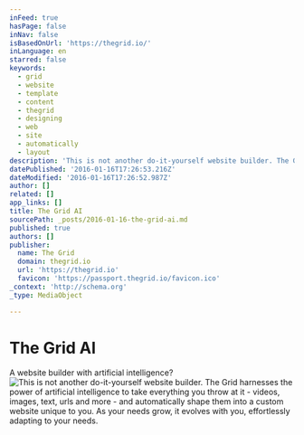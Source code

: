 ```yaml
---
inFeed: true
hasPage: false
inNav: false
isBasedOnUrl: 'https://thegrid.io/'
inLanguage: en
starred: false
keywords:
  - grid
  - website
  - template
  - content
  - thegrid
  - designing
  - web
  - site
  - automatically
  - layout
description: 'This is not another do-it-yourself website builder. The Grid harnesses the power of artificial intelligence to take everything you throw at it - videos, images, text, urls and more - and automatically shape them into a custom website unique to you. As your needs grow, it evolves with you, effortlessly adapting to your needs.'
datePublished: '2016-01-16T17:26:53.216Z'
dateModified: '2016-01-16T17:26:52.987Z'
author: []
related: []
app_links: []
title: The Grid AI
sourcePath: _posts/2016-01-16-the-grid-ai.md
published: true
authors: []
publisher:
  name: The Grid
  domain: thegrid.io
  url: 'https://thegrid.io'
  favicon: 'https://passport.thegrid.io/favicon.ico'
_context: 'http://schema.org'
_type: MediaObject

---
```

# The Grid AI

A website builder with artificial intelligence?
![This is not another do-it-yourself website builder. The Grid harnesses the power of artificial intelligence to take everything you throw at it - videos, images, text, urls and more - and automatically shape them into a custom website unique to you. As your needs grow, it evolves with you, effortlessly adapting to your needs.](https://the-grid-user-content.s3-us-west-2.amazonaws.com/33ab171f-32ba-4cae-8d7f-2a8577152fd0.png)